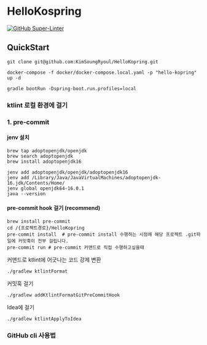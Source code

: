 # HelloKospring

[![GitHub Super-Linter](https://github.com/KimSoungRyoul/HelloKopring/actions/workflows/super_linter.yaml/badge.svg?branch=main)](https://github.com/marketplace/actions/super-linter)

## QuickStart

```shell
git clone git@github.com:KimSoungRyoul/HelloKopring.git
```

```shell
docker-compose -f docker/docker-compose.local.yaml -p "hello-kopring" up -d
```

```shell
gradle bootRun -Dspring-boot.run.profiles=local
```

### ktlint 로컬 환경에 걸기

### 1. pre-commit

#### jenv 설치
```shell
brew tap adoptopenjdk/openjdk
brew search adoptopenjdk
brew install adoptopenjdk16

jenv add adoptopenjdk/openjdk/adoptopenjdk16
jenv add /Library/Java/JavaVirtualMachines/adoptopenjdk-16.jdk/Contents/Home/
jenv global openjdk64-16.0.1
java --version
```
#### pre-commit hook 걸기 (recommend)

```shell
brew install pre-commit
cd /{프로젝트경로}/HelloKopring
pre-commit install  # pre-commit install 수행하는 시점에 해당 프로젝트 .git파일에 커밋훅이 전부 걸립니다.
pre-commit run # pre-commit 커맨드로 직접 수행하고싶을때
```




커맨드로 ktlint에 어긋나는 코드 강제 변환

```shell
./gradlew ktlintFormat
```

커밋훅 걸기

```shell
./gradlew addKtlintFormatGitPreCommitHook
```

Idea에 걸기

```shell
./gradlew ktlintApplyToIdea
```



### GitHub cli 사용법
